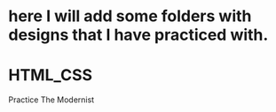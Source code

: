 # here I will add some folders with designs that I have practiced with.

# HTML_CSS
Practice
   The Modernist
